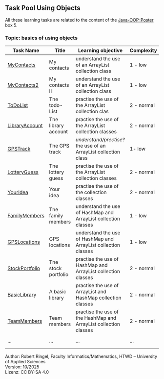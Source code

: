 ## Task Pool Using Objects

All these learning tasks are related to the content of the [Java-OOP-Poster](../JavaPosterOOP_engl.pdf) box 5. 

### Topic: basics of using objects


| **Task Name**                                    | **Title**                         | **Learning objective**                                      | **Complexity** | **Task type**          |
| ------------------------------------------------ | --------------------------------- | ----------------------------------------------------------- | -------------- | ---------------------- |
| [MyContacts](MyContacts.md)                      | My contacts                       | understand the use of an ArrayList collection class         | 1 - low        | worked-out-example     |
| [MyContacts2](MyContacts2.md)                    | My contacts II                    | understand the use of an ArrayList collection class         | 1 - low        | completion task        |
| [ToDoList](ToDoList.md)                          | The todo-List                     | practise the use of the ArrayList collection clas           | 2 - normal     | imitation task         |
| [LibraryAccount](LibraryAccount.md)              | The library account               | practise the use of the ArrayList collection classes        | 2 - normal     | completion task        |
| [GPSTrack](GPSTrack.md)                          | The GPS track                     | *understand/prectise?* the use of an ArrayList collection class         | 1- low         | conventional task      |
| [LotteryGuess](LotteryGuess.md)                  | The lottery guess                 | practise the use of the ArrayList collection classes        | 2 - normal     | conventional task      |
| [YourIdea](YourIdea.md)                          | Your idea                         | practise the use of the collection classes                  | 2 - normal     | non-specific goal task |
| [FamilyMembers](FamilyMembers.md)                | The family members                | understand the use of HashMap and ArrayList collection classes | 1 - low     | worked-out example     |
| [GPSLocations](GPSLocations.md)                  | GPS locations                     | understand the use of HashMap and ArrayList collection classes | 1 - low     | reverse task 	       |
| [StockPortfolio](StockPortfolio.md)              | The stock portfolio               | practise the use of HashMap and ArrayList collection classes | 2 - normal    | imitation task         |
| [BasicLibrary](BasicLibrary.md)                | A basic library                   | practise the use of ArrayList and HashMap collection classes | 2 - normal    | completion task        | 
| [TeamMembers](TeamMembers.md)                    | Team members                      | practise the use of the HashMap and ArrayList collection classes | 2 - normal | imitation task        |
| ...                                              | ...                               | ...                                                              | ...        | conventional task     |

Author: Robert Ringel, Faculty Informatics/Mathematics, HTWD – University of Applied Sciences  
Version: 10/2025  
Lizenz: CC BY-SA 4.0



